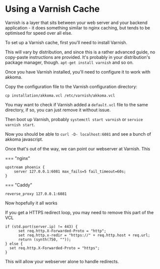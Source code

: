 # Using a Varnish Cache

Varnish is a layer that sits between your web server and your backend application -
it does something similar to nginx caching, but tends to be optimised for speed over
all else.

To set up a Varnish cache, first you'll need to install Varnish. 

This will vary by distribution, and since this is a rather advanced guide,
no copy-paste instructions are provided. It's probably in your distribution's
package manager, though. `apt-get install varnish` and so on.

Once you have Varnish installed, you'll need to configure it to work with akkoma.

Copy the configuration file to the Varnish configuration directory:

    cp installation/akkoma.vcl /etc/varnish/akkoma.vcl

You may want to check if Varnish added a `default.vcl` file to the same directory,
if so, you can just remove it without issue.

Then boot up Varnish, probably `systemctl start varnish` or `service varnish start`.

Now you should be able to `curl -D- localhost:6081` and see a bunch of
akkoma javascript.

Once that's out of the way, we can point our webserver at Varnish. This

=== "nginx"

    upstream phoenix {
        server 127.0.0.1:6081 max_fails=5 fail_timeout=60s;
    }


=== "Caddy"

    reverse_proxy 127.0.0.1:6081

Now hopefully it all works

If you get a HTTPS redirect loop, you may need to remove this part of the VCL

```vcl
if (std.port(server.ip) != 443) {
      set req.http.X-Forwarded-Proto = "http";
      set req.http.x-redir = "https://" + req.http.host + req.url;
      return (synth(750, ""));
} else {
  set req.http.X-Forwarded-Proto = "https";
}
```

This will allow your webserver alone to handle redirects.
